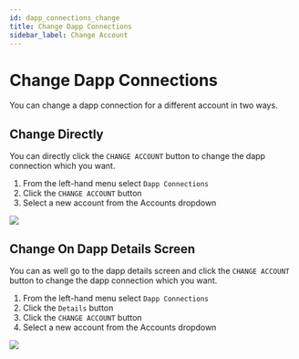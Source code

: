 ```yaml
---
id: dapp_connections_change
title: Change Dapp Connections
sidebar_label: Change Account
---
```


# Change Dapp Connections

You can change a dapp connection for a different account in two ways.

## Change Directly
You can directly click the `CHANGE ACCOUNT` button to change the dapp connection which you want.

1. From the left-hand menu select `Dapp Connections`
2. Click the `CHANGE ACCOUNT` button
3. Select a new account from the Accounts dropdown

![](/img/wallet/gif/dapp_connections_change1.gif)

## Change On Dapp Details Screen
You can as well go to the dapp details screen and  click the `CHANGE ACCOUNT` button to change the dapp connection which you want.

1. From the left-hand menu select `Dapp Connections`
2. Click the `Details` button
3. Click the `CHANGE ACCOUNT` button
4. Select a new account from the Accounts dropdown
 
![](/img/wallet/gif/dapp_connections_change2.gif)